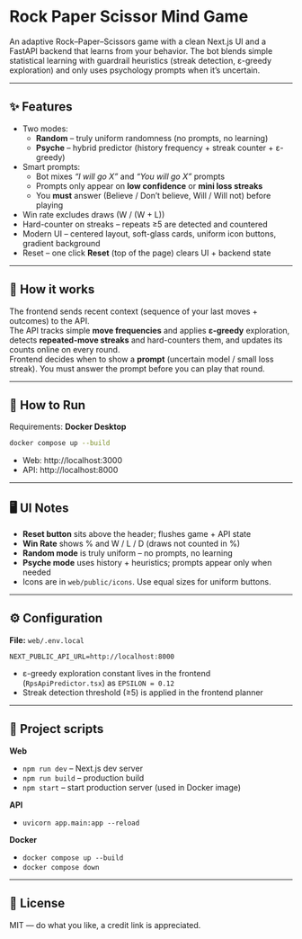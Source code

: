 # Rock Paper Scissor Mind Game

An adaptive Rock–Paper–Scissors game with a clean Next.js UI and a FastAPI backend that learns from your behavior. The bot blends simple statistical learning with guardrail heuristics (streak detection, ε-greedy exploration) and only uses psychology prompts when it’s uncertain.

---

## ✨ Features
- Two modes:
  - **Random** – truly uniform randomness (no prompts, no learning)
  - **Psyche** – hybrid predictor (history frequency + streak counter + ε-greedy)
- Smart prompts:
  - Bot mixes *“I will go X”* and *“You will go X”* prompts
  - Prompts only appear on **low confidence** or **mini loss streaks**
  - You **must** answer (Believe / Don’t believe, Will / Will not) before playing
- Win rate excludes draws (W / (W + L))
- Hard-counter on streaks – repeats ≥5 are detected and countered
- Modern UI – centered layout, soft-glass cards, uniform icon buttons, gradient background
- Reset – one click **Reset** (top of the page) clears UI + backend state

---

## 🧭 How it works
The frontend sends recent context (sequence of your last moves + outcomes) to the API.  
The API tracks simple **move frequencies** and applies **ε-greedy** exploration, detects **repeated-move streaks** and hard-counters them, and updates its counts online on every round.  
Frontend decides when to show a **prompt** (uncertain model / small loss streak). You must answer the prompt before you can play that round.  

---

## 🚀 How to Run

Requirements: **Docker Desktop**
```bash
docker compose up --build
```
- Web: http://localhost:3000  
- API: http://localhost:8000  

---

## 🖥️ UI Notes
- **Reset button** sits above the header; flushes game + API state
- **Win Rate** shows % and W / L / D (draws not counted in %)
- **Random mode** is truly uniform – no prompts, no learning
- **Psyche mode** uses history + heuristics; prompts appear only when needed
- Icons are in `web/public/icons`. Use equal sizes for uniform buttons.

---

## ⚙️ Configuration
**File:** `web/.env.local`
```env
NEXT_PUBLIC_API_URL=http://localhost:8000
```

- ε-greedy exploration constant lives in the frontend (`RpsApiPredictor.tsx`) as `EPSILON = 0.12`
- Streak detection threshold (≥5) is applied in the frontend planner

---

## 🧱 Project scripts
**Web**
- `npm run dev` – Next.js dev server  
- `npm run build` – production build  
- `npm start` – start production server (used in Docker image)  

**API**
- `uvicorn app.main:app --reload`  

**Docker**
- `docker compose up --build`  
- `docker compose down`  

---

## 📄 License
MIT — do what you like, a credit link is appreciated.


